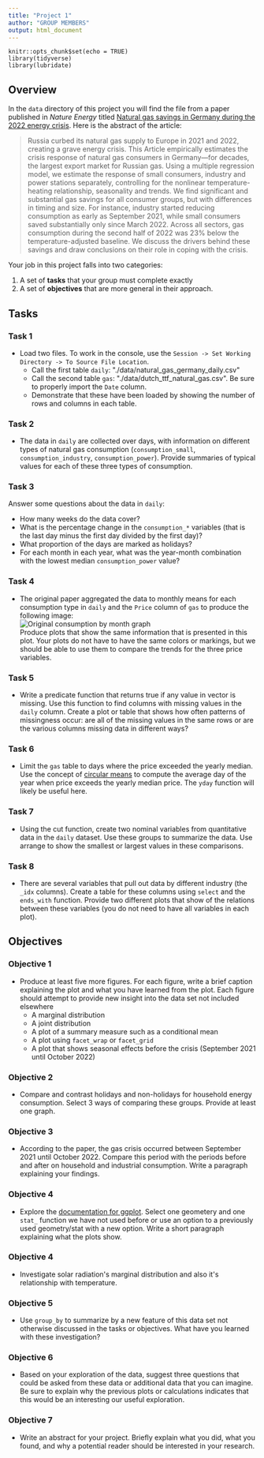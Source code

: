 ```yaml
---
title: "Project 1"
author: "GROUP MEMBERS"
output: html_document
---
```


```{r setup, include=FALSE}
knitr::opts_chunk$set(echo = TRUE)
library(tidyverse)
library(lubridate)
```

## Overview

In the `data` directory of this project you will find the file from a paper published in *Nature Energy* titled [Natural gas savings in Germany during the 2022 energy crisis](https://www.nature.com/articles/s41560-023-01260-5). Here is the abstract of the article:

> Russia curbed its natural gas supply to Europe in 2021 and 2022, creating a grave energy crisis. This Article empirically estimates the crisis response of natural gas consumers in Germany—for decades, the largest export market for Russian gas. Using a multiple regression model, we estimate the response of small consumers, industry and power stations separately, controlling for the nonlinear temperature-heating relationship, seasonality and trends. We find significant and substantial gas savings for all consumer groups, but with differences in timing and size. For instance, industry started reducing consumption as early as September 2021, while small consumers saved substantially only since March 2022. Across all sectors, gas consumption during the second half of 2022 was 23% below the temperature-adjusted baseline. We discuss the drivers behind these savings and draw conclusions on their role in coping with the crisis.

Your job in this project falls into two categories:

1. A set of **tasks** that your group must complete exactly
2. A set of **objectives** that are more general in their approach.

## Tasks

### Task 1

* Load two files. To work in the console, use the `Session -> Set Working Directory -> To Source File Location`.
    * Call the first table `daily`: "./data/natural_gas_germany_daily.csv"
    * Call the second table `gas`: "./data/dutch_ttf_natural_gas.csv". Be sure to properly import the `Date` column.
    * Demonstrate that these have been loaded by showing the number of rows and columns in each table.
  

### Task 2

* The data in `daily` are collected over days, with information on different types of natural gas consumption (`consumption_small`, `consumption_industry`, `consumption_power`). Provide summaries of typical values for each of these three types of consumption.


### Task 3

Answer some questions about the data in `daily`:

* How many weeks do the data cover?
* What is the percentage change in the `consumption_*` variables (that is the last day minus the first day divided by the first day)?
* What proportion of the days are marked as holidays?
* For each month in each year, what was the year-month combination with the lowest median `consumption_power` value?
   
### Task 4

* The original paper aggregated the data to monthly means for each consumption type in `daily` and the `Price` column of `gas` to produce the following image:<br/>
![Original consumption by month graph](proj1fig1.png)<br/>
Produce plots that show the same information that is presented in this plot. Your plots do not have to have the same colors or markings, but we should be able to use them to compare the trends for the three price variables. 

### Task 5

* Write a predicate function that returns true if any value in vector is missing. Use this function to find columns with missing values in the `daily` column. Create a plot or table that shows how often patterns of missingness occur: are all of the missing values in the same rows or are the various columns missing data in different ways?



### Task 6

* Limit the `gas` table to days where the price exceeded the yearly median. Use the concept of [circular means](https://en.wikipedia.org/wiki/Circular_mean) to compute the average day of the year when price exceeds the yearly median price. The `yday` function will likely be useful here. 


### Task 7

* Using the cut function, create two nominal variables from quantitative data in the `daily` dataset. Use these groups to summarize the data. Use arrange to show the smallest or largest values in these comparisons.

### Task 8

* There are several variables that pull out data by different industry (the `_idx` columns). Create a table for these columns using `select` and the `ends_with` function. Provide two different plots that show of the relations between these variables (you do not need to have all variables in each plot).


## Objectives

### Objective 1

* Produce at least five more figures. For each figure, write a brief caption explaining the plot and what you have learned from the plot. Each figure should attempt to provide new insight into the data set not included elsewhere
    * A marginal distribution
    * A joint distribution
    * A plot of a summary measure such as a conditional mean
    * A plot using `facet_wrap` or `facet_grid`
    * A plot that shows seasonal effects before the crisis (September 2021 until October 2022)
    

### Objective 2

* Compare and contrast holidays and non-holidays for household energy consumption. Select 3 ways of comparing these groups. Provide at least one graph.

### Objective 3

* According to the paper, the gas crisis occurred between September 2021 until October 2022. Compare this period with the periods before and after on household and industrial consumption. Write a paragraph explaining your findings.


### Objective 4

* Explore the [documentation for ggplot](https://ggplot2.tidyverse.org/). Select one geometery and one `stat_` function we have not used before or use an option to a previously used geometry/stat with a new option. Write a short paragraph explaining what the plots show. 

### Objective 4

* Investigate solar radiation's marginal distribution and also it's relationship with temperature.


### Objective 5

* Use `group_by` to summarize by a new feature of this data set not otherwise discussed in the tasks or objectives. What have you learned with these investigation?

### Objective 6

* Based on your exploration of the data, suggest three questions that could be asked from these data or additional data that you can imagine. Be sure to explain why the previous plots or calculations indicates that this would be an interesting our useful exploration.

### Objective 7

* Write an abstract for your project. Briefly explain what you did, what you found, and why a potential reader should be interested in your research.
